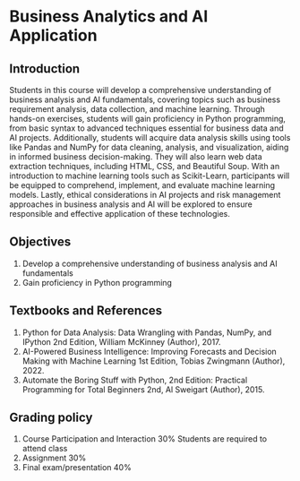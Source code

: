# Business Analytics and AI Application

## Introduction

Students in this course will develop a comprehensive understanding of business analysis and AI fundamentals, covering topics such as business requirement analysis, data collection, and machine learning. Through hands-on exercises, students will gain proficiency in Python programming, from basic syntax to advanced techniques essential for business data and AI projects. Additionally, students will acquire data analysis skills using tools like Pandas and NumPy for data cleaning, analysis, and visualization, aiding in informed business decision-making. They will also learn web data extraction techniques, including HTML, CSS, and Beautiful Soup. With an introduction to machine learning tools such as Scikit-Learn, participants will be equipped to comprehend, implement, and evaluate machine learning models. Lastly, ethical considerations in AI projects and risk management approaches in business analysis and AI will be explored to ensure responsible and effective application of these technologies.

## Objectives

1. Develop a comprehensive understanding of business analysis and AI fundamentals
2. Gain proficiency in Python programming

## Textbooks and References

1. Python for Data Analysis: Data Wrangling with Pandas, NumPy, and IPython 2nd Edition, William McKinney (Author), 2017.
2. AI-Powered Business Intelligence: Improving Forecasts and Decision Making with Machine Learning 1st Edition, Tobias Zwingmann (Author), 2022.
3. Automate the Boring Stuff with Python, 2nd Edition: Practical Programming for Total Beginners 2nd, Al Sweigart (Author), 2015.

## Grading policy

1. Course Participation and Interaction	30%	Students are required to attend class
2. Assignment	30%	
3. Final exam/presentation	40%	
